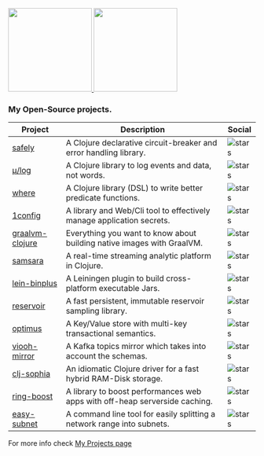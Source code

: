 <a href="https://github.com/BrunoBonacci">
  <img height="170px" src="https://github-readme-stats.vercel.app/api?username=BrunoBonacci&count_private=true&show_icons=true" />
</a>
<a href="https://github.com/BrunoBonacci">
  <img height="170px" src="https://github-readme-stats.vercel.app/api/top-langs/?username=BrunoBonacci&layout=compact&show_icons=true" />
</a>

### My Open-Source projects.

| Project                                                            | Description                                                                | Social                                                                                  |
|--------------------------------------------------------------------|----------------------------------------------------------------------------|-----------------------------------------------------------------------------------------|
| [safely         ](https://github.com/BrunoBonacci/safely)          | A Clojure declarative circuit-breaker and error handling library.          | ![stars](https://img.shields.io/github/stars/BrunoBonacci/safely?style=social)          |
| [μ/log          ](https://github.com/BrunoBonacci/mulog)           | A Clojure library to log events and data, not words.                       | ![stars](https://img.shields.io/github/stars/BrunoBonacci/mulog?style=social)           |
| [where          ](https://github.com/BrunoBonacci/where)           | A Clojure library (DSL) to write better predicate functions.               | ![stars](https://img.shields.io/github/stars/BrunoBonacci/where?style=social)           |
| [1config        ](https://github.com/BrunoBonacci/1config)         | A library and Web/Cli tool to effectively manage application secrets.      | ![stars](https://img.shields.io/github/stars/BrunoBonacci/1config?style=social)         |
| [graalvm-clojure](https://github.com/BrunoBonacci/graalvm-clojure) | Everything you want to know about building native images with GraalVM.     | ![stars](https://img.shields.io/github/stars/BrunoBonacci/graalvm-clojure?style=social) |
| [samsara        ](https://github.com/samsara/samsara)              | A real-time streaming analytic platform in Clojure.                        | ![stars](https://img.shields.io/github/stars/samsara/samsara?style=social)              |
| [lein-binplus   ](https://github.com/BrunoBonacci/lein-binplus)    | A Leiningen plugin to build cross-platform executable Jars.                | ![stars](https://img.shields.io/github/stars/BrunoBonacci/lein-binplus?style=social)    |
| [reservoir      ](https://github.com/BrunoBonacci/reservoir)       | A fast persistent, immutable reservoir sampling library.                   | ![stars](https://img.shields.io/github/stars/BrunoBonacci/reservoir?style=social)       |
| [optimus        ](https://github.com/BrunoBonacci/optimus)         | A Key/Value store with multi-key transactional semantics.                  | ![stars](https://img.shields.io/github/stars/BrunoBonacci/optimus?style=social)         |
| [viooh-mirror   ](https://github.com/BrunoBonacci/viooh-mirror)    | A Kafka topics mirror which takes into account the schemas.                | ![stars](https://img.shields.io/github/stars/BrunoBonacci/viooh-mirror?style=social)    |
| [clj-sophia     ](https://github.com/BrunoBonacci/clj-sophia)      | An idiomatic Clojure driver for a fast hybrid RAM-Disk storage.            | ![stars](https://img.shields.io/github/stars/BrunoBonacci/clj-sophia?style=social)      |
| [ring-boost     ](https://github.com/BrunoBonacci/ring-boost)      | A library to boost performances web apps with off-heap serverside caching. | ![stars](https://img.shields.io/github/stars/BrunoBonacci/ring-boost?style=social)      |
| [easy-subnet     ](https://github.com/BrunoBonacci/easy-subnet)    | A command line tool for easily splitting a network range into subnets.     | ![stars](https://img.shields.io/github/stars/BrunoBonacci/easy-subnet?style=social)     |

For more info check [My Projects page](./my-projects.md)

